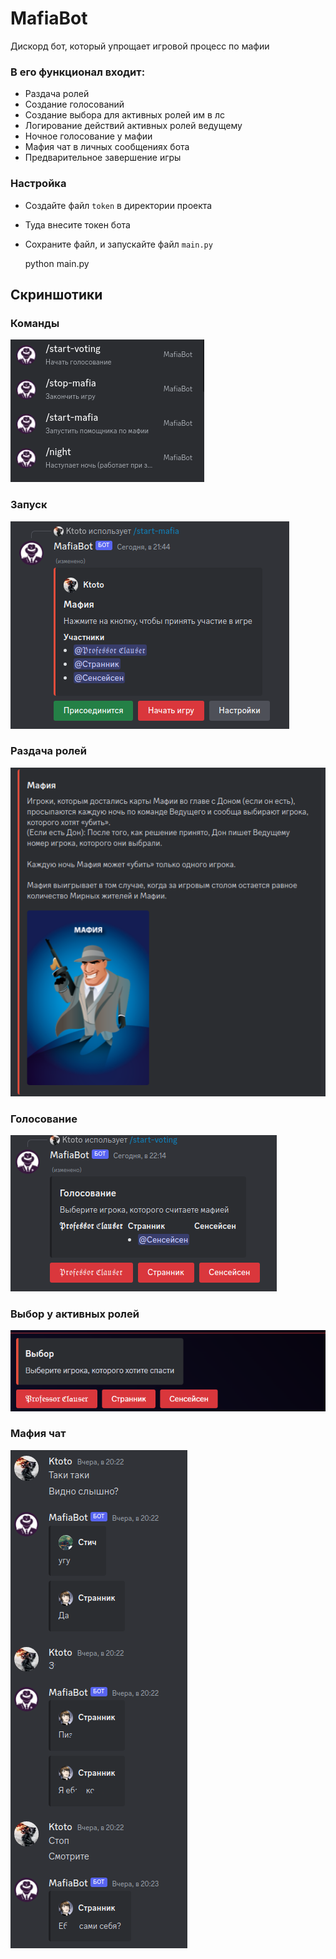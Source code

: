 # MafiaBot
Дискорд бот, который упрощает игровой процесс по мафии

### В его функционал входит:
- Раздача ролей
- Создание голосований
- Создание выбора для активных ролей им в лс 
- Логирование действий активных ролей ведущему
- Ночное голосование у мафии
- Мафия чат в личных сообщениях бота
- Предварительное завершение игры

### Настройка
- Создайте файл `token` в директории проекта
- Туда внесите токен бота
- Сохраните файл, и запускайте файл `main.py`


    python main.py


## Скриншотики
### Команды
<img src="./readme/slash-commands.png"><br>
### Запуск
<img src="./readme/start.png"><br>
### Раздача ролей
<img src="./readme/role.png"><br>
### Голосование
<img src="./readme/start-voting.png"><br>
### Выбор у активных ролей
<img src="./readme/active-role.png"><br>
### Мафия чат
<img src="./readme/mafia-chat.png">